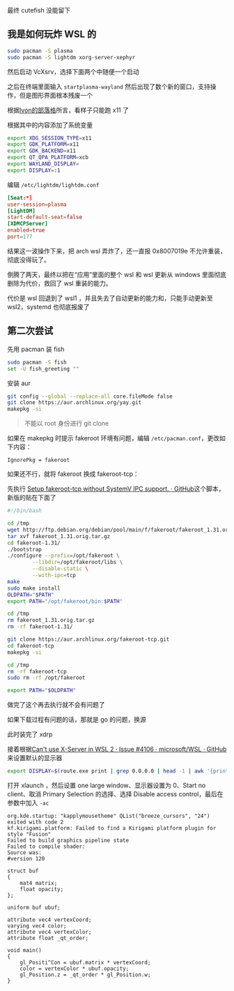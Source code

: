 最终 cutefish 没能留下

## 我是如何玩炸 WSL 的

```sh
sudo pacman -S plasma
sudo pacman -S lightdm xorg-server-xephyr
```

然后启动 VcXsrv，选择下面两个中随便一个启动

之后在终端里面输入 `startplasma-wayland` 然后出现了数个新的窗口，支持操作，但是图形界面根本残废一个

根据[Ivon的部落格](https://ivonblog.com/posts/run-linux-desktop-on-wsl/)所言，看样子只能跑 x11 了

根据其中的内容添加了系统变量

```sh
export XDG_SESSION_TYPE=x11
export GDK_PLATFORM=x11
export GDK_BACKEND=x11
export QT_QPA_PLATFORM=xcb
export WAYLAND_DISPLAY=
export DISPLAY=:1
```

编辑 `/etc/lightdm/lightdm.conf`

```toml
[Seat:*]
user-session=plasma
[LightDM]
start-default-seat=false
[XDMCPServer]
enabled=true
port=177
```

结果这一波操作下来，把 arch wsl 弄炸了，还一直报 0x8007019e 不允许重装，彻底没得玩了。

倒腾了两天，最终以把在“应用”里面的整个 wsl 和 wsl 更新从 windows 里面彻底删除为代价，救回了 wsl 重装的能力。

代价是 wsl 回退到了 wsl1 ，并且失去了自动更新的能力和，只能手动更新至 wsl2，systemd 也彻底报废了

## 第二次尝试

先用 pacman 装 fish

```sh
sudo pacman -S fish
set -U fish_greeting ""
```

安装 aur
```sh
git config --global --replace-all core.fileMode false
git clone https://aur.archlinux.org/yay.git
makepkg -si
```

>不能以 root 身份进行 git clone

如果在 makepkg 时提示 fakeroot 环境有问题，编辑 `/etc/pacman.conf`，更改如下内容：

```
IgnorePkg = fakeroot
```

如果还不行，就将 fakeroot 换成 fakeroot-tcp：

先执行 [Setup fakeroot-tcp without SystemV IPC support. · GitHub](https://gist.github.com/tytydraco/df14e4f7af737e7b51ba35842f75342b)这个脚本，新版的贴在下面了

```sh
#!/bin/bash

cd /tmp
wget http://ftp.debian.org/debian/pool/main/f/fakeroot/fakeroot_1.31.orig.tar.gz
tar xvf fakeroot_1.31.orig.tar.gz
cd fakeroot-1.31/
./bootstrap
./configure --prefix=/opt/fakeroot \
        --libdir=/opt/fakeroot/libs \
        --disable-static \
        --with-ipc=tcp
make
sudo make install
OLDPATH="$PATH"
export PATH="/opt/fakeroot/bin:$PATH"

cd /tmp
rm fakeroot_1.31.orig.tar.gz
rm -rf fakeroot-1.31/

git clone https://aur.archlinux.org/fakeroot-tcp.git
cd fakeroot-tcp
makepkg -si

cd /tmp
rm -rf fakeroot-tcp
sudo rm -rf /opt/fakeroot

export PATH="$OLDPATH"
```

做完了这个再去执行就不会有问题了

如果下载过程有问题的话，那就是 go 的问题，换源

此时装完了 xdrp

接着根据[Can't use X-Server in WSL 2 · Issue #4106 · microsoft/WSL · GitHub](https://github.com/microsoft/WSL/issues/4106)来设置默认的显示器

```sh
export DISPLAY=$(route.exe print | grep 0.0.0.0 | head -1 | awk '{print $4}'):0.0
```

打开 xlaunch ，然后设置 one large window、显示器设置为 0、Start no client、取消 Primary Selection 的选择、选择 Disable access control，最后在参数中加入 `-ac`

```
org.kde.startup: "kapplymousetheme" QList("breeze_cursors", "24") exited with code 2
kf.kirigami.platform: Failed to find a Kirigami platform plugin for style "Fusion"
Failed to build graphics pipeline state
Failed to compile shader:
Source was:
#version 120

struct buf
{
    mat4 matrix;
    float opacity;
};

uniform buf ubuf;

attribute vec4 vertexCoord;
varying vec4 color;
attribute vec4 vertexColor;
attribute float _qt_order;

void main()
{
    gl_Positi^Con = ubuf.matrix * vertexCoord;
    color = vertexColor * ubuf.opacity;
    gl_Position.z = _qt_order * gl_Position.w;
}
```
